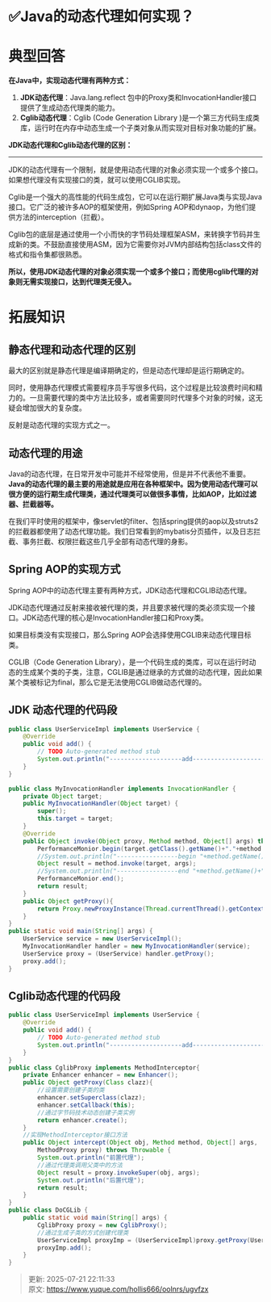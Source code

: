 # ✅Java的动态代理如何实现？

# 典型回答
**在Java中，实现动态代理有两种方式：**

1. **JDK动态代理**：Java.lang.reflect 包中的Proxy类和InvocationHandler接口提供了生成动态代理类的能力。
2. **Cglib动态代理**：Cglib (Code Generation Library )是一个第三方代码生成类库，运行时在内存中动态生成一个子类对象从而实现对目标对象功能的扩展。





**JDK动态代理和Cglib动态代理的区别：**

****

JDK的动态代理有一个限制，就是使用动态代理的对象必须实现一个或多个接口。如果想代理没有实现接口的类，就可以使用CGLIB实现。



Cglib是一个强大的高性能的代码生成包，它可以在运行期扩展Java类与实现Java接口。它广泛的被许多AOP的框架使用，例如Spring AOP和dynaop，为他们提供方法的interception（拦截）。



Cglib包的底层是通过使用一个小而快的字节码处理框架ASM，来转换字节码并生成新的类。不鼓励直接使用ASM，因为它需要你对JVM内部结构包括class文件的格式和指令集都很熟悉。



**所以，使用JDK动态代理的对象必须实现一个或多个接口；而使用cglib代理的对象则无需实现接口，达到代理类无侵入。**

# 拓展知识
## 静态代理和动态代理的区别
最大的区别就是静态代理是编译期确定的，但是动态代理却是运行期确定的。



同时，使用静态代理模式需要程序员手写很多代码，这个过程是比较浪费时间和精力的。一旦需要代理的类中方法比较多，或者需要同时代理多个对象的时候，这无疑会增加很大的复杂度。



反射是动态代理的实现方式之一。



## 动态代理的用途


Java的动态代理，在日常开发中可能并不经常使用，但是并不代表他不重要。**Java的动态代理的最主要的用途就是应用在各种框架中。因为使用动态代理可以很方便的运行期生成代理类，通过代理类可以做很多事情，比如AOP，比如过滤器、拦截器等。**



在我们平时使用的框架中，像servlet的filter、包括spring提供的aop以及struts2的拦截器都使用了动态代理功能。我们日常看到的mybatis分页插件，以及日志拦截、事务拦截、权限拦截这些几乎全部有动态代理的身影。

## Spring AOP的实现方式
Spring AOP中的动态代理主要有两种方式，JDK动态代理和CGLIB动态代理。



JDK动态代理通过反射来接收被代理的类，并且要求被代理的类必须实现一个接口。JDK动态代理的核心是InvocationHandler接口和Proxy类。



如果目标类没有实现接口，那么Spring AOP会选择使用CGLIB来动态代理目标类。



CGLIB（Code Generation Library），是一个代码生成的类库，可以在运行时动态的生成某个类的子类，注意，CGLIB是通过继承的方式做的动态代理，因此如果某个类被标记为final，那么它是无法使用CGLIB做动态代理的。

## JDK 动态代理的代码段
```java
public class UserServiceImpl implements UserService {
    @Override
    public void add() {
        // TODO Auto-generated method stub
        System.out.println("--------------------add----------------------");
    }
}

public class MyInvocationHandler implements InvocationHandler {
    private Object target;
    public MyInvocationHandler(Object target) {
        super();
        this.target = target;
    }
    @Override
    public Object invoke(Object proxy, Method method, Object[] args) throws Throwable {
        PerformanceMonior.begin(target.getClass().getName()+"."+method.getName());
        //System.out.println("-----------------begin "+method.getName()+"-----------------");
        Object result = method.invoke(target, args);
        //System.out.println("-----------------end "+method.getName()+"-----------------");
        PerformanceMonior.end();
        return result;
    }
    public Object getProxy(){
        return Proxy.newProxyInstance(Thread.currentThread().getContextClassLoader(), target.getClass().getInterfaces(), this);
    }
}
public static void main(String[] args) {
    UserService service = new UserServiceImpl();
    MyInvocationHandler handler = new MyInvocationHandler(service);
    UserService proxy = (UserService) handler.getProxy();
    proxy.add();
}
```

## Cglib动态代理的代码段
```java
public class UserServiceImpl implements UserService {
    @Override
    public void add() {
        // TODO Auto-generated method stub
        System.out.println("--------------------add----------------------");
    }
}
public class CglibProxy implements MethodInterceptor{ 
    private Enhancer enhancer = new Enhancer(); 
    public Object getProxy(Class clazz){ 
        //设置需要创建子类的类 
        enhancer.setSuperclass(clazz); 
        enhancer.setCallback(this); 
        //通过字节码技术动态创建子类实例 
        return enhancer.create(); 
    } 
    //实现MethodInterceptor接口方法 
    public Object intercept(Object obj, Method method, Object[] args, 
        MethodProxy proxy) throws Throwable { 
        System.out.println("前置代理"); 
        //通过代理类调用父类中的方法 
        Object result = proxy.invokeSuper(obj, args); 
        System.out.println("后置代理"); 
        return result; 
    } 
} 
public class DoCGLib { 
    public static void main(String[] args) { 
        CglibProxy proxy = new CglibProxy(); 
        //通过生成子类的方式创建代理类 
        UserServiceImpl proxyImp = (UserServiceImpl)proxy.getProxy(UserServiceImpl.class); 
        proxyImp.add(); 
    } 
}
```



> 更新: 2025-07-21 22:11:33  
> 原文: <https://www.yuque.com/hollis666/oolnrs/ugvfzx>